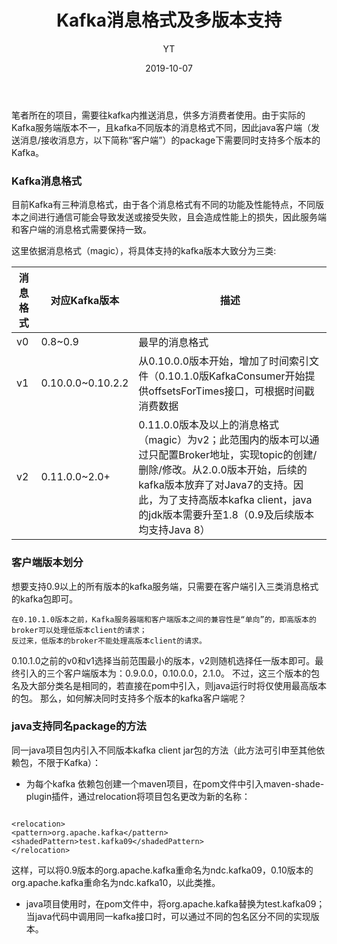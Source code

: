﻿---
layout:     post
title:      Kafka消息格式及多版本支持
date:       2019-10-07
author:    	YT
header-img: img/tag-bg.jpg
catalog: true
tags:
    - Vue
    - hook
---


笔者所在的项目，需要往kafka内推送消息，供多方消费者使用。由于实际的Kafka服务端版本不一，且kafka不同版本的消息格式不同，因此java客户端（发送消息/接收消息方，以下简称“客户端”）的package下需要同时支持多个版本的Kafka。


### Kafka消息格式

目前Kafka有三种消息格式，由于各个消息格式有不同的功能及性能特点，不同版本之间进行通信可能会导致发送或接受失败，且会造成性能上的损失，因此服务端和客户端的消息格式需要保持一致。

这里依据消息格式（magic），将具体支持的kafka版本大致分为三类:

|消息格式|对应Kafka版本|描述|
|--|--|--|
|v0|0.8~0.9|最早的消息格式|
|v1|0.10.0.0~0.10.2.2|从0.10.0.0版本开始，增加了时间索引文件（0.10.1.0版KafkaConsumer开始提供offsetsForTimes接口，可根据时间戳消费数据|
|v2|0.11.0.0~2.0+|0.11.0.0版本及以上的消息格式（magic）为v2；此范围内的版本可以通过只配置Broker地址，实现topic的创建/删除/修改。从2.0.0版本开始，后续的kafka版本放弃了对Java7的支持。因此，为了支持高版本kafka client，java的jdk版本需要升至1.8（0.9及后续版本均支持Java 8）|

### 客户端版本划分
想要支持0.9以上的所有版本的kafka服务端，只需要在客户端引入三类消息格式的kafka包即可。

    在0.10.1.0版本之前，Kafka服务器端和客户端版本之间的兼容性是“单向”的，即高版本的broker可以处理低版本client的请求；
    反过来，低版本的broker不能处理高版本client的请求。

0.10.1.0之前的v0和v1选择当前范围最小的版本，v2则随机选择任一版本即可。最终引入的三个客户端版本为：0.9.0.0，0.10.0.0，2.1.0。
不过，这三个版本的包名及大部分类名是相同的，若直接在pom中引入，则java运行时将仅使用最高版本的包。
那么，如何解决同时支持多个版本的kafka客户端呢？

### java支持同名package的方法

同一java项目包内引入不同版本kafka client jar包的方法（此方法可引申至其他依赖包，不限于Kafka）：

 - 为每个kafka 依赖包创建一个maven项目，在pom文件中引入maven-shade-plugin插件，通过relocation将项目包名更改为新的名称：

```

<relocation>
<pattern>org.apache.kafka</pattern>
<shadedPattern>test.kafka09</shadedPattern>
</relocation>

```
这样，可以将0.9版本的org.apache.kafka重命名为ndc.kafka09，0.10版本的org.apache.kafka重命名为ndc.kafka10，以此类推。

 - java项目使用时，在pom文件中，将org.apache.kafka替换为test.kafka09；当java代码中调用同一kafka接口时，可以通过不同的包名区分不同的实现版本。




